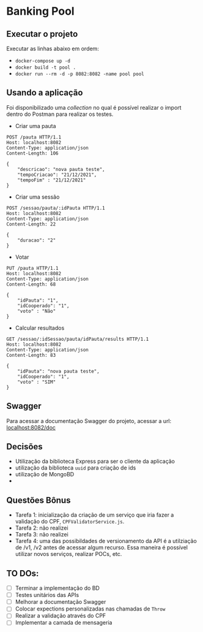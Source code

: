 # Banking Pool


## Executar o projeto
Executar as linhas abaixo em ordem: 
- `docker-compose up -d`
- `docker build -t pool .`
- `docker run --rm -d -p 8082:8082 -name pool pool`

## Usando a aplicação
Foi disponibilizado uma *collection* no qual é possível realizar o import dentro do Postman para realizar os testes. 
- Criar uma pauta
```
POST /pauta HTTP/1.1
Host: localhost:8082
Content-Type: application/json
Content-Length: 106

{
    "descricao": "nova pauta teste", 
    "tempoCriacao": "21/12/2021", 
    "tempoFim" : "21/12/2021"
}
```

- Criar uma sessão
```
POST /sessao/pauta/:idPauta HTTP/1.1
Host: localhost:8082
Content-Type: application/json
Content-Length: 22

{
    "duracao": "2"
}
```
- Votar
```
PUT /pauta HTTP/1.1
Host: localhost:8082
Content-Type: application/json
Content-Length: 68

{
    "idPauta": "1", 
    "idCooperado": "1", 
    "voto" : "Não"
}
```
- Calcular resultados
```
GET /sessao/:idSessao/pauta/idPauta/results HTTP/1.1
Host: localhost:8082
Content-Type: application/json
Content-Length: 83

{
    "idPauta": "nova pauta teste", 
    "idCooperado": "1", 
    "voto" : "SIM"
}
```

## Swagger
Para acessar a documentação Swagger do projeto, acessar a url: [localhost:8082/doc](localhost:8082/doc)

## Decisões 
- Utilização da biblioteca Express para ser o cliente da aplicação
- utilização da biblioteca `uuid` para criação de ids
- utilização de MongoBD
- 

## Questões Bônus
- Tarefa 1: inicialização da criação de um serviço que iria fazer a validação do CPF, `CPFValidatorService.js`. 
- Tarefa 2: não realizei 
- Tarefa 3: não realizei 
- Tarefa 4: uma das possibildades de versionamento da API é a utilziação de /v1, /v2 antes de acessar algum recurso. Essa maneira é possível utilizar novos serviços, realizar POCs, etc. 

## TO DOs: 
- [ ] Terminar a implementação do BD
- [ ] Testes unitários das APIs
- [ ] Melhorar a documentação Swagger
- [ ] Colocar expections personalizadas nas chamadas de `Throw`
- [ ] Realizar a validação através do CPF
- [ ] Implementar a camada de mensageria 